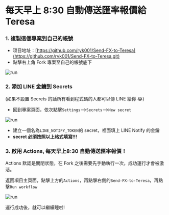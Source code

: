 # 每天早上 8:30 自動傳送匯率報價給 Teresa

### 1. 複製這個專案到自己的帳號
- 项目地址：[https://github.com/ryk001/Send-FX-to-Teresa](https://github.com/ryk001/Send-FX-to-Teresa.git)
- 點擊右上角 Fork 專案至自己的帳號底下

![run](https://s2.loli.net/2022/12/06/1ta8qHFNBWjQuUb.png)

### 2. 添加 LINE 金鑰到 Secrets
(如果不設置 Secrets 的話所有看到程式碼的人都可以傳 LINE 給你 😂)
- 回到專案頁面，依次點擊`Settings`-->`Secrets`-->`New secret`

![run](https://s2.loli.net/2022/12/07/7lvh9u3ayXZkIAm.png)

- 建立一個名為`LINE_NOTIFY_TOKEN`的 secret，裡面填上 LINE Notify 的金鑰
- **secret 必須按照以上格式填寫!!!**

### 3. 啟用 Actions, 每天早上8:30 自動傳送匯率報價！

Actions 默認是關閉狀態，在 Fork 之後需要先手動執行一次，成功運行才會被激活。

返回項目主頁面，點擊上方的`Actions`，再點擊右側的`Send-FX-to-Teresa`，再點擊`Run workflow`

![run](https://s2.loli.net/2023/04/25/A1lQeS6nDpYF53y.png)

運行成功後，就可以繼續睡啦!
